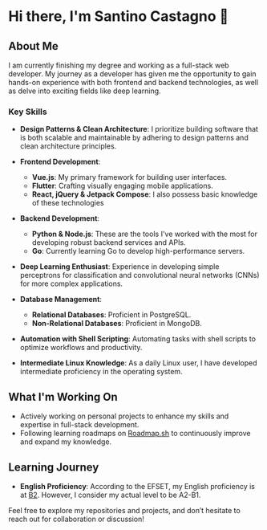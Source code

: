 # Hi there, I'm Santino Castagno 👋

## About Me

I am currently finishing my degree and working as a full-stack web developer. My journey as a developer has given me the opportunity to gain hands-on experience with both frontend and backend technologies, as well as delve into exciting fields like deep learning.

### Key Skills

- **Design Patterns & Clean Architecture**: I prioritize building software that is both scalable and maintainable by adhering to design patterns and clean architecture principles.

- **Frontend Development**:
  - **Vue.js**: My primary framework for building user interfaces.
  - **Flutter**: Crafting visually engaging mobile applications.
  - **React, jQuery & Jetpack Compose**: I also possess basic knowledge of these technologies

- **Backend Development**:
  - **Python & Node.js**: These are the tools I've worked with the most for developing robust backend services and APIs.
  - **Go**: Currently learning Go to develop high-performance servers.

- **Deep Learning Enthusiast**: Experience in developing simple perceptrons for classification and convolutional neural networks (CNNs) for more complex applications.

- **Database Management**:
  - **Relational Databases**: Proficient in PostgreSQL.
  - **Non-Relational Databases**: Proficient in MongoDB.

- **Automation with Shell Scripting**: Automating tasks with shell scripts to optimize workflows and productivity.

- **Intermediate Linux Knowledge**: As a daily Linux user, I have developed intermediate proficiency in the operating system.

## What I'm Working On

- Actively working on personal projects to enhance my skills and expertise in full-stack development.
- Following learning roadmaps on [Roadmap.sh](https://roadmap.sh) to continuously improve and expand my knowledge.

## Learning Journey

- **English Proficiency**: According to the EFSET, my English proficiency is at [B2](https://cert.efset.org/zkgPh4). However, I consider my actual level to be A2-B1.

Feel free to explore my repositories and projects, and don’t hesitate to reach out for collaboration or discussion!
